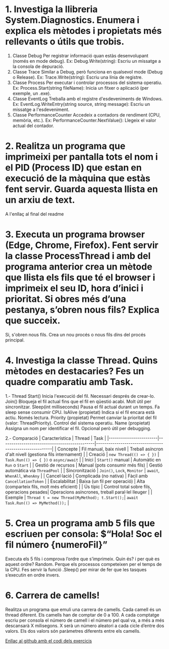 # 1. Investiga la llibreria System.Diagnostics. Enumera i explica els mètodes i propietats més rellevants o útils que trobis.
1. Classe Debug
Per registrar informació quan estàs desenvolupant (només en mode debug).
Ex: Debug.Write(string): Escriu un missatge a la consola de depuració.
2. Classe Trace
Similar a Debug, però funciona en qualsevol mode (Debug o Release).
Ex: Trace.Write(string): Escriu una línia de registre.
3. Classe Process
Per executar i controlar processos del sistema operatiu.
Ex: Process.Start(string fileName): Inicia un fitxer o aplicació (per exemple, un .exe).
4. Classe EventLog
Treballa amb el registre d'esdeveniments de Windows.
Ex: EventLog.WriteEntry(string source, string message): Escriu un missatge a l'esdeveniment.
5. Classe PerformanceCounter
Accedeix a contadors de rendiment (CPU, memòria, etc.).
Ex: PerformanceCounter.NextValue(): Llegeix el valor actual del contador.

# 2. Realitza un programa que imprimeixi per pantalla tots el nom i el PID (Process ID) que estan en execució de la màquina que estàs fent servir. Guarda aquesta llista en un arxiu de text.
A l'enllaç al final del readme

# 3. Executa un programa browser (Edge, Chrome, Firefox). Fent servir la classe ProcessThread i amb del programa anterior crea un mètode que llista els fils que té el browser i imprimeix el seu ID, hora d’inici i prioritat. Si obres més d’una pestanya, s’obren nous fils? Explica que succeix.
Si, s'obren nous fils. Crea un nou procés o nous fils dins del procés principal.

# 4. Investiga la classe Thread. Quins mètodes en destacaries? Fes un quadre comparatiu amb Task.
1.- Thread 
Start()	Inicia l'execució del fil.	Necessari després de crear-lo.
Join()	Bloqueja el fil actual fins que el fil en qüestió acabi.	Molt útil per sincronitzar.
Sleep(int milliseconds)	Pausa el fil actual durant un temps.	Fa sleep sense consumir CPU.
IsAlive (propietat)	Indica si el fil encara està actiu.	Només lectura.
Priority (propietat)	Permet canviar la prioritat del fil (valor: ThreadPriority).	Control del sistema operatiu.
Name (propietat)	Assigna un nom per identificar el fil.	Opcional però útil per debugging.

2.- Comparació
| Característica        | Thread                                       | Task                                                   |
|------------------------|----------------------------------------------|--------------------------------------------------------|
| Concepte               | Fil manual, baix nivell                     | Treball asíncron d'alt nivell (gestiona fils internament) |
| Creació                | `new Thread(() => { })`                     | `Task.Run(() => { })` o `async/await`                  |
| Inici                  | `Start()` manual                            | Automàtic en `Run` o `Start`                           |
| Gestió de recursos     | Manual (pots consumir més fils)             | Gestió automàtica via `ThreadPool`                     |
| Sincronització         | `Join()`, `Lock`, `Monitor`                 | `await`, `WhenAll`, `WhenAny`                          |
| Cancel·lació           | Complicada (no nativa)                      | Fàcil amb `CancellationToken`                         |
| Escalabilitat          | Baixa (un fil per operació)                 | Alta (comparteix fils, molt més eficient)              |
| Ús típic               | Control total sobre fils, operacions pesades| Operacions asíncrones, treball paral·lel lleuger       |
| Exemple                | `Thread t = new Thread(MyMethod); t.Start();`| `await Task.Run(() => MyMethod());`                    |

# 5. Crea un programa amb 5 fils que escriuen per consola: $“Hola! Soc el fil número {numeroFil}”
Executa els 5 fils  i comprova l’ordre que s’imprimeix. Quin és? i per què es aquest ordre?
Random. Perque els processos competeixen per el temps de la CPU.
Fes servir la funció .Sleep() per mirar de fer que les tasques s’executin en ordre invers.

# 6. Carrera de camells!
Realitza un programa que emuli una carrera de camells. Cada camell és un thread diferent. Els camells han de comptar de 0 a 100. A cada comptatge escriu per consola el número de camell i el número pel qual va, a més a més descansarà X milisegons. X serà un número aleatori  a cada cicle d’entre dos valors. Els dos valors són paràmetres diferents entre els camells.

[Enllaç al github amb el codi dels exercicis](https://github.com/AlejandroMarEst/T2.Processos)
